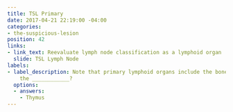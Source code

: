 ```yaml
---
title: TSL Primary
date: 2017-04-21 22:19:00 -04:00
categories:
- the-suspicious-lesion
position: 42
links:
- link_text: Reevaluate lymph node classification as a lymphoid organ
  slide: TSL Lymph Node
labels:
- label_description: Note that primary lymphoid organs include the bone marrow and
    the ____________?
  options:
  - answers:
    - Thymus
---
```


